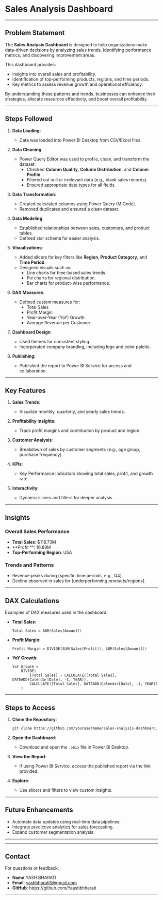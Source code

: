 
# Sales Analysis Dashboard

---

## Problem Statement  

The **Sales Analysis Dashboard** is designed to help organizations make data-driven decisions by analyzing sales trends, identifying performance metrics, and discovering improvement areas.  

This dashboard provides:  
- Insights into overall sales and profitability.  
- Identification of top-performing products, regions, and time periods.  
- Key metrics to assess revenue growth and operational efficiency.  

By understanding these patterns and trends, businesses can enhance their strategies, allocate resources effectively, and boost overall profitability.  

---

## Steps Followed  

1. **Data Loading**:  
   - Data was loaded into Power BI Desktop from CSV/Excel files.  

2. **Data Cleaning**:  
   - Power Query Editor was used to profile, clean, and transform the dataset:  
     - Checked **Column Quality**, **Column Distribution**, and **Column Profile**.  
     - Filtered out null or irrelevant data (e.g., blank sales records).  
     - Ensured appropriate data types for all fields.  

3. **Data Transformation**:  
   - Created calculated columns using Power Query (M Code).  
   - Removed duplicates and ensured a clean dataset.  

4. **Data Modeling**:  
   - Established relationships between sales, customers, and product tables.  
   - Defined star schema for easier analysis.  

5. **Visualizations**:  
   - Added slicers for key filters like **Region**, **Product Category**, and **Time Period**.  
   - Designed visuals such as:  
     - Line charts for time-based sales trends.  
     - Pie charts for regional distribution.  
     - Bar charts for product-wise performance.  

6. **DAX Measures**:  
   - Defined custom measures for:  
     - Total Sales  
     - Profit Margin  
     - Year-over-Year (YoY) Growth  
     - Average Revenue per Customer  

7. **Dashboard Design**:  
   - Used themes for consistent styling.  
   - Incorporated company branding, including logo and color palette.  

8. **Publishing**:  
   - Published the report to Power BI Service for access and collaboration.  

---

## Key Features  

1. **Sales Trends**:  
   - Visualize monthly, quarterly, and yearly sales trends.  

2. **Profitability Insights**:  
   - Track profit margins and contribution by product and region.  

3. **Customer Analysis**:  
   - Breakdown of sales by customer segments (e.g., age group, purchase frequency).  

4. **KPIs**:  
   - Key Performance Indicators showing total sales, profit, and growth rate.  

5. **Interactivity**:  
   - Dynamic slicers and filters for deeper analysis.  

---

## Insights  

### Overall Sales Performance  
- **Total Sales**: $118.73M  
- **Profit **: 16.89M 
- **Top-Performing Region**: USA 

### Trends and Patterns  
- Revenue peaks during [specific time periods, e.g., Q4].  
- Decline observed in sales for [underperforming products/regions].  


---

## DAX Calculations  

Examples of DAX measures used in the dashboard:  

- **Total Sales**:  
  ```DAX  
  Total Sales = SUM(Sales[Amount])  
  ```  

- **Profit Margin**:  
  ```DAX  
  Profit Margin = DIVIDE(SUM(Sales[Profit]), SUM(Sales[Amount]))  
  ```  

- **YoY Growth**:  
  ```DAX  
  YoY Growth =  
      DIVIDE(  
          [Total Sales] - CALCULATE([Total Sales], DATEADD(Calendar[Date], -1, YEAR)),  
          CALCULATE([Total Sales], DATEADD(Calendar[Date], -1, YEAR))  
      )  
  ```  

---

## Steps to Access  

1. **Clone the Repository**:  
   ```bash  
   git clone https://github.com/yourusername/sales-analysis-dashboard.git  
   ```  

2. **Open the Dashboard**:  
   - Download and open the `.pbix` file in Power BI Desktop.  

3. **View the Report**:  
   - If using Power BI Service, access the published report via the link provided.  

4. **Explore**:  
   - Use slicers and filters to view custom insights.  

---

## Future Enhancements  

- Automate data updates using real-time data pipelines.  
- Integrate predictive analytics for sales forecasting.  
- Expand customer segmentation analysis.  

---

---

## Contact  

For questions or feedback:  

- **Name**:YASH BHARATI
- **Email**: yashbharati8@gmail.com
- **GitHub**: https://github.com/Yaashbhharati
---
